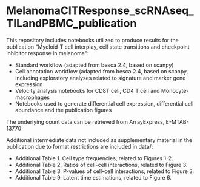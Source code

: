 # MelanomaCITResponse_scRNAseq_TILandPBMC_publication

This repository includes notebooks utilized to produce results for the publication "Myeloid-T cell interplay, cell state transitions and checkpoint inhibitor response in melanoma":

* Standard workflow (adapted from besca 2.4, based on scanpy)
* Cell annotation workflow (adapted from besca 2.4, based on scanpy, including exploratory analyses related to signature and marker gene expression
* Velocity analysis notebooks for CD8T cell, CD4 T cell and Monocyte-macrophages
* Notebooks used to generate differential cell expression, differential cell abundance and the publication figures

The underlying count data can be retrieved from ArrayExpress, E-MTAB-13770

Additional intermediate data not included as supplementary material in the publication due to format restrictions are included in data/:
- Additional Table 1. Cell type frequencies, related to Figures 1-2.
- Additional Table 2. Ratios of cell-cell interactions, related to Figure 3.
- Additional Table 3. P-values of cell-cell interactions, related to Figure 3.
- Additional Table 9. Latent time estimations, related to Figure 6.
